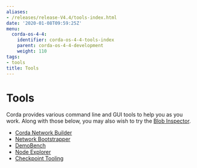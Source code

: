 ```yaml
---
aliases:
- /releases/release-V4.4/tools-index.html
date: '2020-01-08T09:59:25Z'
menu:
  corda-os-4-4:
    identifier: corda-os-4-4-tools-index
    parent: corda-os-4-4-development
    weight: 110
tags:
- tools
title: Tools
---
```



# Tools

Corda provides various command line and GUI tools to help you as you work. Along with those below, you may also
wish to try the [Blob Inspector](blob-inspector.md).



* [Corda Network Builder](network-builder.md)
* [Network Bootstrapper](network-bootstrapper.md)
* [DemoBench](demobench.md)
* [Node Explorer](node-explorer.md)
* [Checkpoint Tooling](checkpoint-tooling.md)




